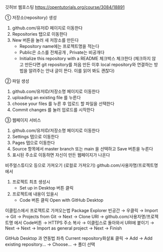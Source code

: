 깃허브 웹호스팅 https://opentutorials.org/course/3084/18891

① 저장소(repository) 생성
1. github.com/유저ID 페이지로 이동한다
2. Repositories 탭으로 이동한다
3. New 버튼을 눌러 새 저장소를 만든다
	- Repository name에는 프로젝트명을 적는다
	- Public은 소스를 전체공개 , Private는 비공개다
	- Initialize this repository with a README 체크박스 체크한다
	(체크하지 않고 만든다면 git repository를 처음 만든 이후 local repository와 연결하는 방법을 알려주는 안내 글이 뜬다. 이를 읽어 봐도 괜찮다)


② 파일 생성
1. github.com/유저ID/저장소명 페이지로 이동한다
2. uploading an existing file 를 누른다
3. choose your files 를 누른 후 업로드 할 파일을 선택한다
4. Commit changes 를 눌러 업로드를 시작한다


③ 웹페이지 서비스
1. github.com/유저ID/저장소명 페이지로 이동한다
2. Settings 탭으로 이동한다
3. Pages 탭으로 이동한다
4. Source 항목에서 master branch 또는 main 을 선택하고 Save 버튼을 누른다
5. 표시된 주소로 이동하면 자신이 만든 웹페이지가 나온다



비주얼스튜디오 등으로 가져오기 (로컬로 가져오기)
github.com/사용자명/프로젝트명 에서
1. 프로젝트 최초 생성시
	- Set up in Desktop 버튼 클릭
2. 프로젝트에 내용이 있을시
	-  Code 버튼 클릭 Open with GitHub Desktop


이클립스에서 프로젝트로 가져오는법
Package Explorer 빈공간 → 우클릭 → Import → Git → Projects from Git
→ Next → Clone URI → github.com/사용자명/프로젝트명 에서 Code버튼 → HTTPS 주소 복사
→ 이클립스로 돌아와서 URI에 붙이기 → Next → Next → Import as general project → Next → Finish


GitHub Desktop 과 연동법
좌측 Current repository화살표 클릭 → Add → Add existing repository... → Choose... → 폴더 선택







